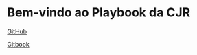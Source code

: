 # Bem-vindo ao Playbook da CJR

  
[GitHub](%20https://github.com/unbcjr/playbook)

[Gitbook](https://playbook.cjr.org.br/)

